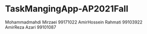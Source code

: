 # TaskMangingApp-AP2021Fall
Mohammadmahdi Mirzaei 99171022
AmirHossein Rahmati 99103922
AmirReza Azari 99101087

